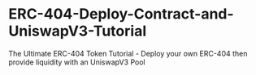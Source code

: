 # ERC-404-Deploy-Contract-and-UniswapV3-Tutorial
The Ultimate ERC-404 Token Tutorial - Deploy your own ERC-404 then provide liquidity with an UniswapV3 Pool
